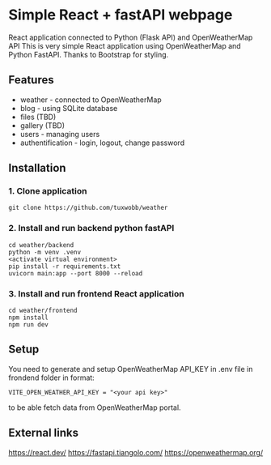 # Simple React + fastAPI webpage

React application connected to Python (Flask API) and OpenWeatherMap API
This is very simple React application using OpenWeatherMap and Python FastAPI. Thanks to Bootstrap for styling.

## Features

- weather - connected to OpenWeatherMap
- blog - using SQLite database
- files (TBD)
- gallery (TBD)
- users - managing users
- authentification - login, logout, change password

## Installation

### 1. Clone application

```
git clone https://github.com/tuxwobb/weather
```

### 2. Install and run backend python fastAPI

```
cd weather/backend
python -m venv .venv
<activate virtual environment>
pip install -r requirements.txt
uvicorn main:app --port 8000 --reload
```

### 3. Install and run frontend React application

```
cd weather/frontend
npm install
npm run dev
```

## Setup

You need to generate and setup OpenWeatherMap API_KEY in .env file in frondend folder in format:

```
VITE_OPEN_WEATHER_API_KEY = "<your api key>"
```

to be able fetch data from OpenWeatherMap portal.

## External links

https://react.dev/
https://fastapi.tiangolo.com/
https://openweathermap.org/

